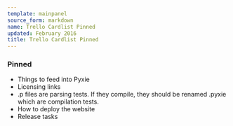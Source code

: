 ```yaml
---
template: mainpanel
source_form: markdown
name: Trello Cardlist Pinned
updated: February 2016
title: Trello Cardlist Pinned
---
```

### Pinned

* Things to feed into Pyxie
* Licensing links
* .p files are parsing tests. If they compile, they should be renamed .pyxie which are compilation tests.
* How to deploy the website
* Release tasks
